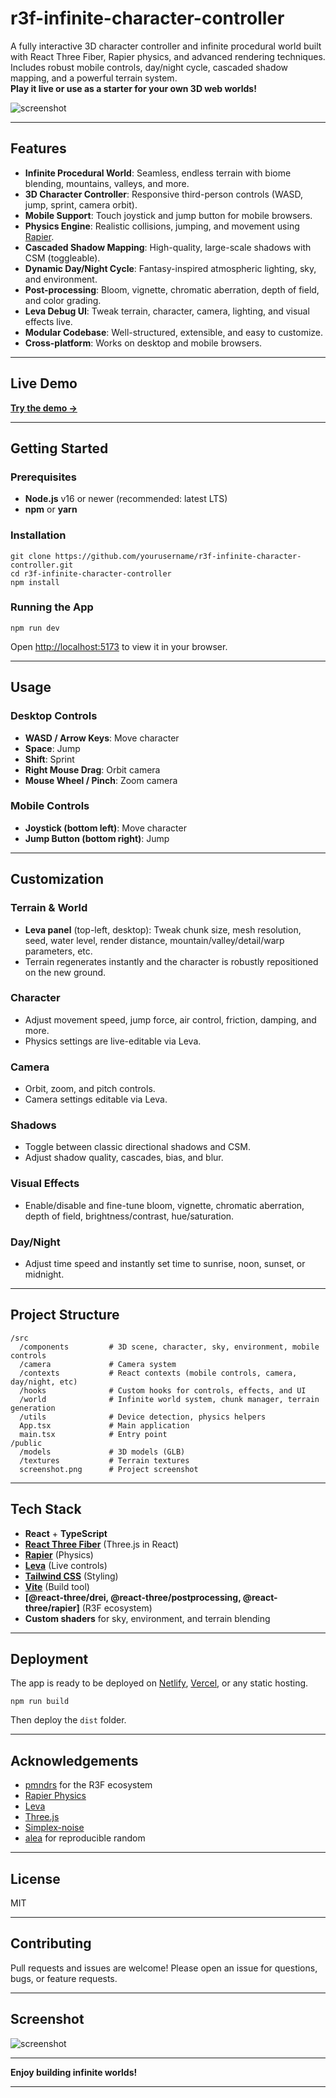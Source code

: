 # r3f-infinite-character-controller

A fully interactive 3D character controller and infinite procedural world built with React Three Fiber, Rapier physics, and advanced rendering techniques.  
Includes robust mobile controls, day/night cycle, cascaded shadow mapping, and a powerful terrain system.  
**Play it live or use as a starter for your own 3D web worlds!**

![screenshot](./screenshot.png)

---

## Features

- **Infinite Procedural World**: Seamless, endless terrain with biome blending, mountains, valleys, and more.
- **3D Character Controller**: Responsive third-person controls (WASD, jump, sprint, camera orbit).
- **Mobile Support**: Touch joystick and jump button for mobile browsers.
- **Physics Engine**: Realistic collisions, jumping, and movement using [Rapier](https://rapier.rs/).
- **Cascaded Shadow Mapping**: High-quality, large-scale shadows with CSM (toggleable).
- **Dynamic Day/Night Cycle**: Fantasy-inspired atmospheric lighting, sky, and environment.
- **Post-processing**: Bloom, vignette, chromatic aberration, depth of field, and color grading.
- **Leva Debug UI**: Tweak terrain, character, camera, lighting, and visual effects live.
- **Modular Codebase**: Well-structured, extensible, and easy to customize.
- **Cross-platform**: Works on desktop and mobile browsers.

---

## Live Demo

[**Try the demo →**](https://react-three-fiber-character-control.vercel.app/)

---

## Getting Started

### Prerequisites

- **Node.js** v16 or newer (recommended: latest LTS)
- **npm** or **yarn**

### Installation

```
git clone https://github.com/yourusername/r3f-infinite-character-controller.git
cd r3f-infinite-character-controller
npm install
```

### Running the App

```
npm run dev
```

Open [http://localhost:5173](http://localhost:5173) to view it in your browser.

---

## Usage

### Desktop Controls

- **WASD / Arrow Keys**: Move character
- **Space**: Jump
- **Shift**: Sprint
- **Right Mouse Drag**: Orbit camera
- **Mouse Wheel / Pinch**: Zoom camera

### Mobile Controls

- **Joystick (bottom left)**: Move character
- **Jump Button (bottom right)**: Jump

---

## Customization

### Terrain & World

- **Leva panel** (top-left, desktop): Tweak chunk size, mesh resolution, seed, water level, render distance, mountain/valley/detail/warp parameters, etc.
- Terrain regenerates instantly and the character is robustly repositioned on the new ground.

### Character

- Adjust movement speed, jump force, air control, friction, damping, and more.
- Physics settings are live-editable via Leva.

### Camera

- Orbit, zoom, and pitch controls.
- Camera settings editable via Leva.

### Shadows

- Toggle between classic directional shadows and CSM.
- Adjust shadow quality, cascades, bias, and blur.

### Visual Effects

- Enable/disable and fine-tune bloom, vignette, chromatic aberration, depth of field, brightness/contrast, hue/saturation.

### Day/Night

- Adjust time speed and instantly set time to sunrise, noon, sunset, or midnight.

---

## Project Structure

```
/src
  /components         # 3D scene, character, sky, environment, mobile controls
  /camera             # Camera system
  /contexts           # React contexts (mobile controls, camera, day/night, etc)
  /hooks              # Custom hooks for controls, effects, and UI
  /world              # Infinite world system, chunk manager, terrain generation
  /utils              # Device detection, physics helpers
  App.tsx             # Main application
  main.tsx            # Entry point
/public
  /models             # 3D models (GLB)
  /textures           # Terrain textures
  screenshot.png      # Project screenshot
```

---

## Tech Stack

- **React** + **TypeScript**
- **[React Three Fiber](https://github.com/pmndrs/react-three-fiber)** (Three.js in React)
- **[Rapier](https://rapier.rs/)** (Physics)
- **[Leva](https://github.com/pmndrs/leva)** (Live controls)
- **[Tailwind CSS](https://tailwindcss.com/)** (Styling)
- **[Vite](https://vitejs.dev/)** (Build tool)
- **[@react-three/drei, @react-three/postprocessing, @react-three/rapier]** (R3F ecosystem)
- **Custom shaders** for sky, environment, and terrain blending

---

## Deployment

The app is ready to be deployed on [Netlify](https://www.netlify.com/), [Vercel](https://vercel.com/), or any static hosting.

```
npm run build
```

Then deploy the `dist` folder.

---

## Acknowledgements

- [pmndrs](https://github.com/pmndrs) for the R3F ecosystem
- [Rapier Physics](https://rapier.rs/)
- [Leva](https://leva.pmnd.rs/)
- [Three.js](https://threejs.org/)
- [Simplex-noise](https://github.com/jwagner/simplex-noise.js)
- [alea](https://github.com/coverslide/node-alea) for reproducible random

---

## License

MIT

---

## Contributing

Pull requests and issues are welcome! Please open an issue for questions, bugs, or feature requests.

---

## Screenshot

![screenshot](./screenshot.png)

---

**Enjoy building infinite worlds!**

---